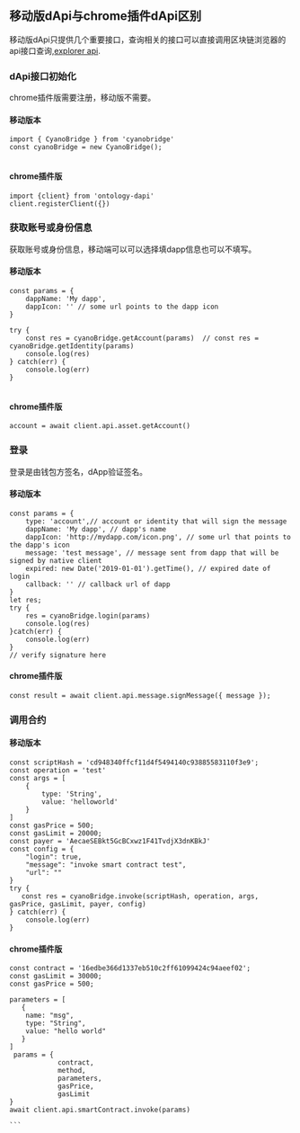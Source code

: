 ## 移动版dApi与chrome插件dApi区别

移动版dApi只提供几个重要接口，查询相关的接口可以直接调用区块链浏览器的api接口查询,[explorer api](http://dev-docs.ont.io/#/docs-en/explorer/overview).



### dApi接口初始化

chrome插件版需要注册，移动版不需要。

#### 移动版本
```
import { CyanoBridge } from 'cyanobridge'
const cyanoBridge = new CyanoBridge();


```

#### chrome插件版
```
import {client} from 'ontology-dapi'
client.registerClient({})

```

### 获取账号或身份信息

获取账号或身份信息，移动端可以可以选择填dapp信息也可以不填写。

#### 移动版本

```
const params = {
    dappName: 'My dapp',
    dappIcon: '' // some url points to the dapp icon
}

try {
    const res = cyanoBridge.getAccount(params)  // const res = cyanoBridge.getIdentity(params)
    console.log(res)
} catch(err) {
    console.log(err)
}


```


#### chrome插件版
```
account = await client.api.asset.getAccount()

```

### 登录

登录是由钱包方签名，dApp验证签名。

#### 移动版本

```
const params = {
    type: 'account',// account or identity that will sign the message
    dappName: 'My dapp', // dapp's name
    dappIcon: 'http://mydapp.com/icon.png', // some url that points to the dapp's icon
    message: 'test message', // message sent from dapp that will be signed by native client
    expired: new Date('2019-01-01').getTime(), // expired date of login
    callback: '' // callback url of dapp
}
let res;
try {
    res = cyanoBridge.login(params)
    console.log(res)
}catch(err) {
    console.log(err)
}
// verify signature here
```

#### chrome插件版
```
const result = await client.api.message.signMessage({ message });
```

### 调用合约



#### 移动版本

```
const scriptHash = 'cd948340ffcf11d4f5494140c93885583110f3e9';
const operation = 'test'
const args = [
    {
        type: 'String',
        value: 'helloworld'
    }
]
const gasPrice = 500;
const gasLimit = 20000;
const payer = 'AecaeSEBkt5GcBCxwz1F41TvdjX3dnKBkJ'
const config = {
    "login": true,
    "message": "invoke smart contract test",
    "url": ""  
}
try {
   const res = cyanoBridge.invoke(scriptHash, operation, args, gasPrice, gasLimit, payer, config) 
} catch(err) {
    console.log(err)
}

```

#### chrome插件版
````
const contract = '16edbe366d1337eb510c2ff61099424c94aeef02';
const gasLimit = 30000;
const gasPrice = 500;

parameters = [
   {
	name: "msg",
	type: "String",
	value: "hello world"
   } 
]
 params = {
            contract,
            method,
            parameters,
            gasPrice,
            gasLimit
}
await client.api.smartContract.invoke(params)

```